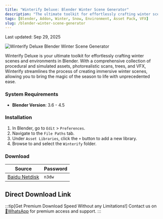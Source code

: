 ```yaml
---
title: "Winterify Deluxe: Blender Winter Scene Generator"
description: "The ultimate toolkit for effortlessly crafting winter scenes and environments in Blender, featuring a comprehensive collection of procedural and simulated assets, photorealistic scans, trees, and VFX."
tags: [Blender, Addon, Winter, Snow, Environment, Asset Pack, VFX]
slug: /blender-winter-scene-generator
---
```


Last updated: Sep 29, 2025

![Winterify Deluxe Blender Winter Scene Generator](https://www.gfxcamp.com/wp-content/uploads/2025/09/Winterify-Deluxe.jpg)

Winterify Deluxe is your ultimate toolkit for effortlessly crafting winter scenes and environments in Blender. With a comprehensive collection of procedural and simulated assets, photorealistic scans, trees, and VFX, Winterify streamlines the process of creating immersive winter scenes, allowing you to bring the magic of the season to life with unprecedented ease.

### System Requirements

- **Blender Version**: 3.6 - 4.5

### Installation

1.  In Blender, go to `Edit` > `Preferences`.
2.  Navigate to the `File Paths` tab.
3.  Under `Asset Libraries`, click the `+` button to add a new library.
4.  Browse to and select the `Winterify` folder.

### Download

| Source                                                              | Password |
| ------------------------------------------------------------------- | -------- |
| [Baidu Netdisk](https://pan.baidu.com/s/1Jy0iRl3JC1F6O3UkZ5KSZA?pwd=n3dw) | `n3dw`   |

## Direct Download Link
:::tip[Get Premium Download Speed Without any Limitations!]
Contact us on [💬WhatsApp](https://wa.me/+8613237610083) for premium  access and support.
:::